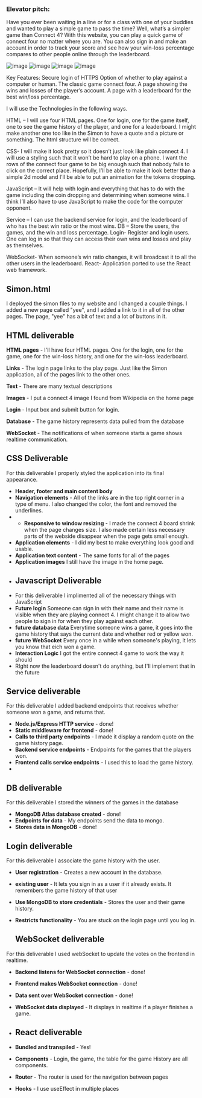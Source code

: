 ### Elevator pitch:

Have you ever been waiting in a line or for a class with one of your buddies and wanted to play a simple game to pass the time? Well, what’s a simpler game than Connect 4? With this website, you can play a quick game of connect four no matter where you are. You can also sign in and make an account in order to track your score and see how your win-loss percentage compares to other people online through the leaderboard.

 ![image](https://github.com/jackjohn684/startup/assets/143542012/6fa264da-6344-4f8a-91da-c9c191abc4c4)
![image](https://github.com/jackjohn684/startup/assets/143542012/71223e21-041b-4ef8-9359-f46c37f64831)
![image](https://github.com/jackjohn684/startup/assets/143542012/e27da309-fad9-4bb4-9583-40f47afd9be9)
![image](https://github.com/jackjohn684/startup/assets/143542012/bf0d2a37-ac95-497d-8021-537da53232be)

 
Key Features:
Secure login of HTTPS
Option of whether to play against a computer or human.
The classic game connect four.
A page showing the wins and losses of the player’s account.
A page with a leaderboard for the best win/loss percentage.


I will use the Technologies in the following ways.

HTML – I will use four HTML pages. One for login, one for the game itself, one to see the game history of the player, and one for a leaderboard. I might make another one too like in the Simon to have a quote and a picture or something. The html structure will be correct.

CSS- I will make it look pretty so it doesn’t just look like plain connect 4. I will use a styling such that it won’t be hard to play on a phone. I want the rows of the connect four game to be big enough such that nobody fails to click on the correct place. Hopefully, I’ll be able to make it look better than a simple 2d model and I’ll be able to put an animation for the tokens dropping.

JavaScript – It will help with login and everything that has to do with the game including the coin dropping and determining when someone wins. I think I’ll also have to use JavaScript to make the code for the computer opponent. 

Service – I can use the backend service for login, and the leaderboard of who has the best win ratio or the most wins.
DB – Store the users, the games, and the win and loss percentage.
Login- Register and login users. One can log in so that they can access their own wins and losses and play as themselves. 

WebSocket- When someone’s win ratio changes, it will broadcast it to all the other users in the leaderboard.
React- Application ported to use the React web framework.


## Simon.html
I deployed the simon files to my website and I changed a couple things. I added a new page called "yee", and I added a link to it in all of the other pages. The page, "yee" has a bit of text and a lot of buttons in it.

## HTML deliverable

**HTML pages** - I'll have four HTML pages. One for the login, one for the game, one for the win-loss history, and one for the win-loss leaderboard.

**Links** - The login page links to the play page. Just like the Simon application, all of the pages link to the other ones.

**Text** - There are many textual descriptions

**Images** - I put a connect 4 image I found from Wikipedia on the home page

**Login** - Input box and submit button for login.

**Database** - The game history represents data pulled from the database

**WebSocket** - The notifications of when someone starts a game shows realtime communication.

## CSS Deliverable

For this deliverable I properly styled the application into its final appearance.
- **Header, footer and main content body**
- **Navigation elements** - All of the links are in the top right corner in a type of menu. I also changed the color, the font and removed the underlines.
- - **Responsive to window resizing** - I made the connect 4 board shrink when the page changes size. I also made certain less necessary parts of the webside disappear when the page gets small enough.
- **Application elements** - I did my best to make everything look good and usable.
- **Application text content** - The same fonts for all of the pages
- **Application images** I still have the image in the home page.
- ## Javascript Deliverable
- For this deliverable I implimented all of the necessary things with JavaScript
- **Future login** Someone can sign in with their name and their name is visible when they are playing connect 4. I might change it to allow two people to sign in for when they play against each other.
- **future database data** Everytime someone wins a game, it goes into the game history that says the current date and whether red or yellow won.
- **future WebSocket** Every once in a while when someone's playing, it lets you know that eich won a game.
- **Interaction Logic** I got the entire connect 4 game to work the way it should
- RIght now the leaderboard doesn't do anything, but I'll implement that in the future

## Service deliverable

For this deliverable I added backend endpoints that receives whether someone won a game, and returns that.

- **Node.js/Express HTTP service** - done!
- **Static middleware for frontend** - done!
- **Calls to third party endpoints** - I made it display a random quote on the game history page.
- **Backend service endpoints** - Endpoints for the games that the players won.
- **Frontend calls service endpoints** - I used this to load the game history.
- 
## DB deliverable

For this deliverable I stored the winners of the games in the database

- **MongoDB Atlas database created** - done!
- **Endpoints for data** - My endpoints send the data to mongo.
- **Stores data in MongoDB** - done!

## Login deliverable

For this deliverable I associate the game history with the user.

- **User registration** - Creates a new account in the database.
- **existing user** - It lets you sign in as a user if it already exists. It remembers the game history of that user
- **Use MongoDB to store credentials** - Stores the user and their game history.
- **Restricts functionality** - You are stuck on the login page until you log in.

  ## WebSocket deliverable

For this deliverable I used webSocket to update the votes on the frontend in realtime.

- **Backend listens for WebSocket connection** - done!
- **Frontend makes WebSocket connection** - done!
- **Data sent over WebSocket connection** - done!
- **WebSocket data displayed** - It displays in realtime if a player finishes a game.

- ## React deliverable


- **Bundled and transpiled** - Yes!
- **Components** - Login, the game, the table for the game History are all components.
- **Router** - The router is used for the navigation between pages
- **Hooks** - I use useEffect in multiple places





